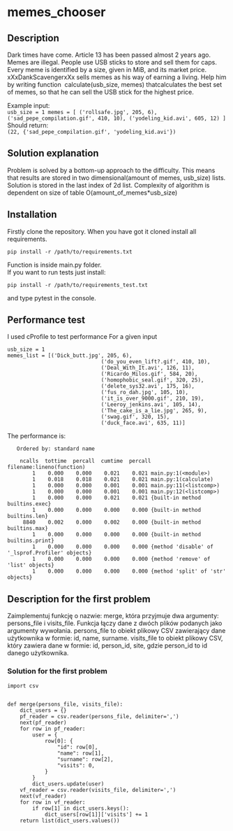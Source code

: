 # memes_chooser

## Description
Dark times have come. Article 13 has been passed almost 2 years ago. Memes are illegal. People use USB sticks to store and sell them
for caps. Every meme is identified by a size, given in MiB, and its market price. xXxDankScavengerxXx sells memes as his way of 
earning a living. Help him by writing function ​ calculate(usb_size, memes) thatcalculates the best set of memes, so that he can sell
the USB stick for the highest price. 

  Example input:<br>
  `usb_size = 1 memes = [ ('rollsafe.jpg', 205, 6),
  ('sad_pepe_compilation.gif', 410, 10),
  ('yodeling_kid.avi', 605, 12) ]`<br>
  Should return:<br>
  `(22, {'sad_pepe_compilation.gif', 'yodeling_kid.avi'}) `

## Solution explanation
Problem is solved by a bottom-up approach to the difficulty. This means that results are stored in two dimensional(amount of memes, usb_size)
lists. Solution is stored in the last index of 2d list. Complexity of algorithm is dependent on size of table O(amount_of_memes*usb_size)

## Installation

Firstly clone the repository. When you have got it cloned install all requirements.
    
    pip install -r /path/to/requirements.txt
Function is inside main.py folder.<br>
If you want to run tests just install:
    
    pip install -r /path/to/requirements_test.txt
    
and type pytest in the console.
    
## Performance test

I used cProfile to test performance
For a given input
    
    usb_size = 1
    memes_list = [('Dick_butt.jpg', 205, 6),
                                  ('do_you_even_lift?.gif', 410, 10),
                                  ('Deal_With_It.avi', 126, 11),
                                  ('Ricardo_Milos.gif', 584, 20),
                                  ('homophobic_seal.gif', 320, 25),
                                  ('delete_sys32.avi', 175, 16),
                                  ('fus_ro_dah.jpg', 105, 10),
                                  ('it_is_over_9000.gif', 210, 19),
                                  ('Leeroy_jenkins.avi', 105, 14),
                                  ('The_cake_is_a_lie.jpg', 265, 9),
                                  ('swag.gif', 320, 15),
                                  ('duck_face.avi', 635, 11)]
 
 The performance is:
      
       Ordered by: standard name

        ncalls  tottime  percall  cumtime  percall filename:lineno(function)
            1    0.000    0.000    0.021    0.021 main.py:1(<module>)
            1    0.018    0.018    0.021    0.021 main.py:1(calculate)
            1    0.000    0.000    0.001    0.001 main.py:11(<listcomp>)
            1    0.000    0.000    0.001    0.001 main.py:12(<listcomp>)
            1    0.000    0.000    0.021    0.021 {built-in method builtins.exec}
            1    0.000    0.000    0.000    0.000 {built-in method builtins.len}
         8840    0.002    0.000    0.002    0.000 {built-in method builtins.max}
            1    0.000    0.000    0.000    0.000 {built-in method builtins.print}
            1    0.000    0.000    0.000    0.000 {method 'disable' of '_lsprof.Profiler' objects}
            1    0.000    0.000    0.000    0.000 {method 'remove' of 'list' objects}
            1    0.000    0.000    0.000    0.000 {method 'split' of 'str' objects}
            
            
## Description for the first problem
 
Zaimplementuj funkcję o nazwie: merge, która przyjmuje dwa argumenty: persons_file i visits_file. Funkcja łączy dane z dwóch plików podanych jako argumenty wywołania. persons_file to obiekt plikowy CSV zawierający dane użytkownika w formie: id, name, surname. visits_file to obiekt plikowy CSV, który zawiera dane w formie: id, person_id, site, gdzie person_id to id danego użytkownika.
### Solution for the first problem

    import csv


    def merge(persons_file, visits_file):
        dict_users = {}
        pf_reader = csv.reader(persons_file, delimiter=',')
        next(pf_reader)
        for row in pf_reader:
            user = {
                row[0]: {
                    "id": row[0],
                    "name": row[1],
                    "surname": row[2],
                    "visits": 0,
                }
            }
            dict_users.update(user)
        vf_reader = csv.reader(visits_file, delimiter=',')
        next(vf_reader)
        for row in vf_reader:
            if row[1] in dict_users.keys():
                dict_users[row[1]]['visits'] += 1
        return list(dict_users.values())
